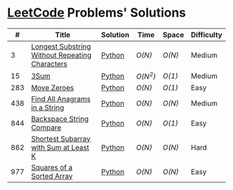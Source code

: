 # [LeetCode](https://leetcode.com/problemset/all/) Problems' Solutions

| #     |  Title               |  Solution       |  Time           |  Space          |  Difficulty     |
| ----- | -------------------- | --------------- | --------------- | --------------- | --------------- |
3 | [Longest Substring Without Repeating Characters](https://leetcode.com/problems/longest-substring-without-repeating-characters/) | [Python](./Python/longest-substring-without-repeating-characters.py) | _O(N)_ | _O(N)_ | Medium |
15 | [3Sum](https://leetcode.com/problems/3sum/) | [Python](./Python/3sum.py) | _O(N<sup>2</sup>)_ | _O(1)_ | Medium |
283 | [Move Zeroes](https://leetcode.com/problems/move-zeroes/) | [Python](./Python/move-zeroes.py) | _O(N)_ | _O(1)_ | Easy |
438 | [Find All Anagrams in a String](https://leetcode.com/problems/find-all-anagrams-in-a-string/) | [Python](./Python/find-all-anagrams-in-a-string.py) | _O(N)_ | _O(N)_ | Medium |
844 | [Backspace String Compare](https://leetcode.com/problems/backspace-string-compare/) | [Python](./Python/backspace-string-compare.py) | _O(N)_ | _O(1)_ | Easy |
862 | [Shortest Subarray with Sum at Least K](https://leetcode.com/problems/shortest-subarray-with-sum-at-least-k/) | [Python](./Python/shortest-subarray-with-sum-at-least-k.py) | _O(N)_ | _O(N)_ | Hard |
977 | [Squares of a Sorted Array](https://leetcode.com/problems/squares-of-a-sorted-array/) | [Python](./Python/squares-of-a-sorted-array.py) | _O(N)_ | _O(N)_ | Easy |
